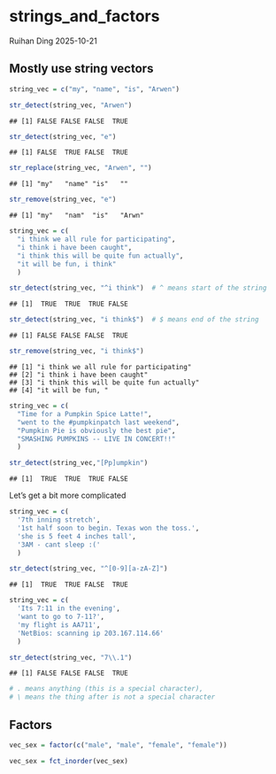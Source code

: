 strings_and_factors
================
Ruihan Ding
2025-10-21

## Mostly use string vectors

``` r
string_vec = c("my", "name", "is", "Arwen")

str_detect(string_vec, "Arwen")
```

    ## [1] FALSE FALSE FALSE  TRUE

``` r
str_detect(string_vec, "e")
```

    ## [1] FALSE  TRUE FALSE  TRUE

``` r
str_replace(string_vec, "Arwen", "")
```

    ## [1] "my"   "name" "is"   ""

``` r
str_remove(string_vec, "e")
```

    ## [1] "my"   "nam"  "is"   "Arwn"

``` r
string_vec = c(
  "i think we all rule for participating",
  "i think i have been caught",
  "i think this will be quite fun actually",
  "it will be fun, i think"
  )

str_detect(string_vec, "^i think")  # ^ means start of the string
```

    ## [1]  TRUE  TRUE  TRUE FALSE

``` r
str_detect(string_vec, "i think$")  # $ means end of the string
```

    ## [1] FALSE FALSE FALSE  TRUE

``` r
str_remove(string_vec, "i think$")
```

    ## [1] "i think we all rule for participating"  
    ## [2] "i think i have been caught"             
    ## [3] "i think this will be quite fun actually"
    ## [4] "it will be fun, "

``` r
string_vec = c(
  "Time for a Pumpkin Spice Latte!",
  "went to the #pumpkinpatch last weekend",
  "Pumpkin Pie is obviously the best pie",
  "SMASHING PUMPKINS -- LIVE IN CONCERT!!"
  )

str_detect(string_vec,"[Pp]umpkin")
```

    ## [1]  TRUE  TRUE  TRUE FALSE

Let’s get a bit more complicated

``` r
string_vec = c(
  '7th inning stretch',
  '1st half soon to begin. Texas won the toss.',
  'she is 5 feet 4 inches tall',
  '3AM - cant sleep :('
  )

str_detect(string_vec, "^[0-9][a-zA-Z]")
```

    ## [1]  TRUE  TRUE FALSE  TRUE

``` r
string_vec = c(
  'Its 7:11 in the evening',
  'want to go to 7-11?',
  'my flight is AA711',
  'NetBios: scanning ip 203.167.114.66'
  )

str_detect(string_vec, "7\\.1")
```

    ## [1] FALSE FALSE FALSE  TRUE

``` r
# . means anything (this is a special character),
# \ means the thing after is not a special character
```

## Factors

``` r
vec_sex = factor(c("male", "male", "female", "female"))

vec_sex = fct_inorder(vec_sex)
```
